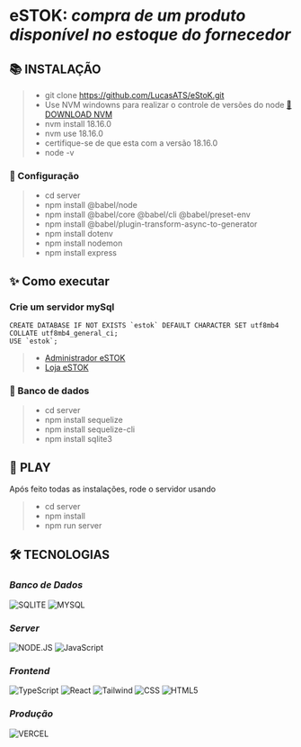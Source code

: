 # **eSTOK:** _compra de um produto disponível no estoque do fornecedor_

<!--
[![preview](./.github/preview.png)](/LINK-ACESSO-PROJETO/)

[🔗 ACESSE O PROJETO ](/LINK-ACESSO-PROJETO/)
-->

## **📚 INSTALAÇÃO**

> - git clone https://github.com/LucasATS/eStoK.git
> - Use NVM windowns para realizar o controle de versões do node [🔗 DOWNLOAD NVM ](https://github.com/coreybutler/nvm-windows/releases)
> - nvm install 18.16.0
> - nvm use 18.16.0
> - certifique-se de que esta com a versão 18.16.0
> - node -v

### 🔧 Configuração

> - cd server
> - npm install @babel/node
> - npm install @babel/core @babel/cli @babel/preset-env
> - npm install @babel/plugin-transform-async-to-generator
> - npm install dotenv
> - npm install nodemon
> - npm install express

## **✨ Como executar**

### Crie um servidor mySql
    CREATE DATABASE IF NOT EXISTS `estok` DEFAULT CHARACTER SET utf8mb4 COLLATE utf8mb4_general_ci;
    USE `estok`;

<!-- -   [Backend](./server/README.md) -->

> - [Administrador eSTOK](./FRONT-DEV/admin-web/README-install.md)
> - [Loja eSTOK](./FRONT-DEV/portal-web/README-install.md)

### 🎲 Banco de dados

> - cd server
> - npm install sequelize
> - npm install sequelize-cli
> - npm install sqlite3

## **📂 PLAY**

Após feito todas as instalações, rode o servidor usando

> - cd server
> - npm install
> - npm run server

<!--
## __❤ AGRADECIMENTOS__
[@<NOME>](<LINK>) "<MENSAGEM>"
-->

## **🛠 TECNOLOGIAS**

### _Banco de Dados_

![SQLITE](https://img.shields.io/badge/SQLite-07405E?style=for-the-badge&logo=sqlite&logoColor=white)
![MYSQL](https://img.shields.io/badge/MySQL-00000F?style=for-the-badge&logo=mysql&logoColor=white)

### _Server_

![NODE.JS](https://img.shields.io/badge/Node.js-43853D?style=for-the-badge&logo=node.js&logoColor=white)
![JavaScript](https://img.shields.io/badge/JavaScript-323330?style=for-the-badge&logo=javascript&logoColor=F7DF1E)

### _Frontend_

![TypeScript](https://img.shields.io/badge/TypeScript-007ACC?style=for-the-badge&logo=typescript&logoColor=white)
![React](https://img.shields.io/badge/React-20232A?style=for-the-badge&logo=react&logoColor=61DAFB)
![Tailwind](https://img.shields.io/badge/Tailwind_CSS-38B2AC?style=for-the-badge&logo=tailwind-css&logoColor=white)
![CSS](https://img.shields.io/badge/CSS3-1572B6?style=for-the-badge&logo=css3&logoColor=white)
![HTML5](https://img.shields.io/badge/HTML5-E34F26?style=for-the-badge&logo=html5&logoColor=white)

### _Produção_

![VERCEL](https://img.shields.io/badge/Vercel-000000?style=for-the-badge&logo=vercel&logoColor=white)
